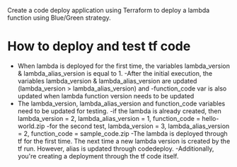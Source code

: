 Create a code deploy application using Terraform to deploy a lambda function using Blue/Green strategy.

# How to deploy and test tf code

- When lambda is deployed for the first time, the variables lambda_version & lambda_alias_version is equal to 1.
-After the initial execution, the variables lambda_version & lambda_alias_version are updated (lambda_version > lambda_alias_version) and
-function_code var is also updated when lambda function version needs to be updated
- The lambda_version, lambda_alias_version and function_code variables need to be updated for testing.
-if the lambda is already created, then lambda_version = 2, lambda_alias_version = 1, function_code = hello-world.zip
-for the second test, lambda_version = 3, lambda_alias_version = 2, function_code = sample_code.zip
-The lambda is deployed through tf for the first time. The next time a new lambda version is created by the tf run. However, alias is updated through codedeploy.
-Additionally, you're creating a deployment through the tf code itself.
